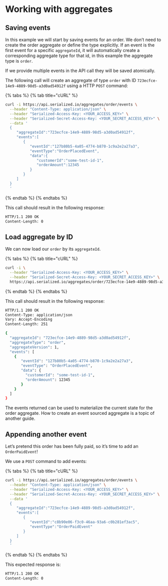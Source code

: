 # Working with aggregates

## Saving events

In this example we will start by saving events for an order. We don’t need to create the order aggregate or define the type explicitly. If an event is the first event for a specific `aggregateId`, it will automatically create a corresponding aggregate type for that id, in this example the aggregate type is `order`.

If we provide multiple events in the API call they will be saved atomically.

The following call will create an aggregate of type `order` with ID `723ecfce-14e9-4889-98d5-a3d0ad54912f` using a HTTP `POST` command:

{% tabs %}
{% tab title="cURL" %}
```bash
curl -i https://api.serialized.io/aggregates/order/events \
  --header "Content-Type: application/json" \
  --header "Serialized-Access-Key: <YOUR_ACCESS_KEY>" \
  --header "Serialized-Secret-Access-Key: <YOUR_SECRET_ACCESS_KEY>" \
  --data '
  {  
     "aggregateId":"723ecfce-14e9-4889-98d5-a3d0ad54912f",
     "events":[  
        {  
           "eventId":"127b80b5-4a05-4774-b870-1c9a2e2a27a3",
           "eventType":"OrderPlacedEvent",
           "data":{  
              "customerId":"some-test-id-1",
              "orderAmount":12345
           }
        }
     ]
  }
  '
```
{% endtab %}
{% endtabs %}

This call should result in the following response:

```bash
HTTP/1.1 200 OK
Content-Length: 0
```

## Load aggregate by ID

We can now load our `order` by its `aggregateId`.

{% tabs %}
{% tab title="cURL" %}
```bash
curl -i \
  --header "Serialized-Access-Key: <YOUR_ACCESS_KEY>" \
  --header "Serialized-Secret-Access-Key: <YOUR_SECRET_ACCESS_KEY>" \
  https://api.serialized.io/aggregates/order/723ecfce-14e9-4889-98d5-a3d0ad54912f
```
{% endtab %}
{% endtabs %}

This call should result in the following response:

```bash
HTTP/1.1 200 OK
Content-Type: application/json
Vary: Accept-Encoding
Content-Length: 251

{  
  "aggregateId": "723ecfce-14e9-4889-98d5-a3d0ad54912f",
  "aggregateType": "order",
  "aggregateVersion": 1,
  "events": [  
    {  
       "eventId": "127b80b5-4a05-4774-b870-1c9a2e2a27a3",
       "eventType": "OrderPlacedEvent",
       "data": {  
         "customerId": "some-test-id-1",
         "orderAmount": 12345
       }
    }
  ]
}
```

The events returned can be used to materialize the current state for the order aggregate. How to create an event sourced aggregate is a topic of another guide.

## Appending another event

Let’s pretend this order has been fully paid, so it’s time to add an `OrderPaidEvent`!

We use a `POST` command to add events:

{% tabs %}
{% tab title="cURL" %}
```bash
curl -i https://api.serialized.io/aggregates/order/events \
  --header "Content-Type: application/json" \
  --header "Serialized-Access-Key: <YOUR_ACCESS_KEY>" \
  --header "Serialized-Secret-Access-Key: <YOUR_SECRET_ACCESS_KEY>" \
  --data '
  {  
     "aggregateId":"723ecfce-14e9-4889-98d5-a3d0ad54912f",
     "events":[  
        {  
           "eventId":"c8b90e06-f3c0-46aa-93a6-c0b281ef3ac5",
           "eventType":"OrderPaidEvent"
        }
     ]
  }   
  '
```
{% endtab %}
{% endtabs %}

This expected response is:

```bash
HTTP/1.1 200 OK
Content-Length: 0
```

